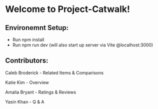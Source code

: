 # Welcome to Project-Catwalk!

## Environemnt Setup: 
- Run npm install
- Run npm run dev (will also start up server via Vite @localhost:3000)

## Contributors:
Caleb Broderick - Related Items & Comparisons

Katie Kim - Overview

Amalia Bryant - Ratings & Reviews

Yasin Khan - Q & A
